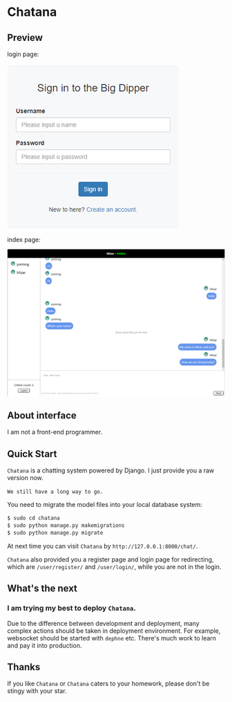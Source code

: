 # Chatana

## Preview
login page:

![img.png](images/readme/img.png)

index page:

![img_2.png](images/readme/img_2.png)

## About interface
I am not a front-end programmer.

## Quick Start

`Chatana` is a chatting system powered by Django. I just provide you a raw version now.

`We still have a long way to go.`

You need to migrate the model files into your local database system:

```python
$ sudo cd chatana
$ sudo python manage.py makemigrations
$ sudo python manage.py migrate
```

At next time you can visit `Chatana` by `http://127.0.0.1:8000/chat/`. 

`Chatana` also provided you a register page and login page for redirecting, which are `/user/register/` and
`/user/login/`, while you are not in the login.


## What's the next
### I am trying my best to deploy `Chatana`.
Due to the difference between development and deployment, many complex actions should be taken in deployment 
environment. For example, websocket should be started with `dephne` etc. There's much work to learn and pay it into
production.

## Thanks

If you like `Chatana` or `Chatana` caters to your homework, please don't be stingy with your star.